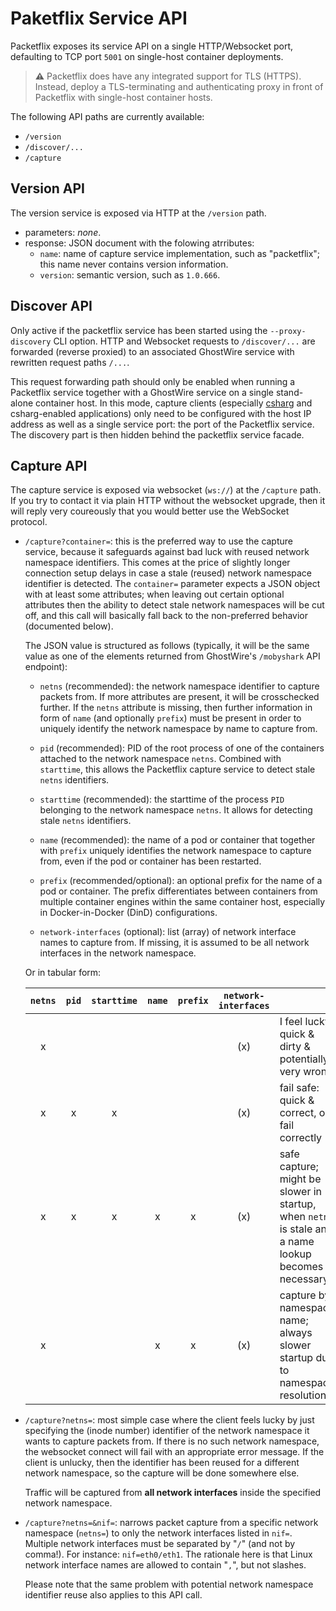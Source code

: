 # Paketflix Service API

Packetflix exposes its service API on a single HTTP/Websocket port, defaulting
to TCP port `5001` on single-host container deployments.

> **⚠️** Packetflix does have any integrated support for TLS (HTTPS). Instead,
> deploy a TLS-terminating and authenticating proxy in front of Packetflix with
> single-host container hosts.

The following API paths are currently available:

- `/version`
- `/discover/...`
- `/capture`

## Version API

The version service is exposed via HTTP at the `/version` path.

- parameters: _none_.
- response: JSON document with the folowing atrributes:
  - `name`: name of capture service implementation, such as "packetflix"; this
    name never contains version information.
  - `version`: semantic version, such as `1.0.666`.

## Discover API

Only active if the packetflix service has been started using the
`--proxy-discovery` CLI option. HTTP and Websocket requests to `/discover/...`
are forwarded (reverse proxied) to an associated GhostWire service with
rewritten request paths `/...`.

This request forwarding path should only be enabled when running a Packetflix
service together with a GhostWire service on a single stand-alone container
host. In this mode, capture clients (especially
[csharg](https://github.com/siemens/csharg) and csharg-enabled applications)
only need to be configured with the host IP address as well as a single service
port: the port of the Packetflix service. The discovery part is then hidden
behind the packetflix service facade.

## Capture API

The capture service is exposed via websocket (`ws://`) at the `/capture` path.
If you try to contact it via plain HTTP without the websocket upgrade, then it
will reply very coureously that you would better use the WebSocket protocol.

- `/capture?container=`: this is the preferred way to use the capture service,
  because it safeguards against bad luck with reused network namespace identifiers.
  This comes at the price of slightly longer connection setup delays in case a
  stale (reused) network namespace identifier is detected. The `container=`
  parameter expects a JSON object with at least some attributes; when leaving
  out certain optional attributes then the ability to detect stale network namespaces
  will be cut off, and this call will basically fall back to the non-preferred
  behavior (documented below).

  The JSON value is structured as follows (typically, it will be the same
  value as one of the elements returned from GhostWire's `/mobyshark` API
  endpoint):

  - `netns` (recommended): the network namespace identifier to capture packets
    from. If more attributes are present, it will be crosschecked further. If
    the `netns` attribute is missing, then further information in form of
    `name` (and optionally `prefix`) must be present in order to uniquely
    identify the network namespace by name to capture from.

  - `pid` (recommended): PID of the root process of one of the containers
    attached to the network namespace `netns`. Combined with `starttime`,
    this allows the Packetflix capture service to detect stale `netns`
    identifiers.

  - `starttime` (recommended): the starttime of the process `PID` belonging
    to the network namespace `netns`. It allows for detecting stale `netns`
    identifiers.

  - `name` (recommended): the name of a pod or container that
    together with `prefix` uniquely identifies the network namespace to
    capture from, even if the pod or container has been restarted.

  - `prefix` (recommended/optional): an optional prefix for the name of a pod
    or container. The prefix differentiates between containers from
    multiple container engines within the same container host, especially
    in Docker-in-Docker (DinD) configurations.

  - `network-interfaces` (optional): list (array) of network interface names to capture
    from. If missing, it is assumed to be all network interfaces in the network
    namespace.

  Or in tabular form:

  | `netns` | `pid` | `starttime` | `name` | `prefix` | `network-interfaces` | |
  |:-------:|:-----:|:-----------:|:------:|:--------:|:--------------------:|-|
  |    x    |       |             |        |          |         (x)          | I feel lucky: quick & dirty & potentially very wrong |
  |    x    |   x   |      x      |        |          |         (x)          | fail safe: quick & correct, or fail correctly |
  |    x    |   x   |      x      |   x    |    x     |         (x)          | safe capture; might be slower in startup, when `netns` is stale and a name lookup becomes necessary |
  |    x    |       |             |   x    |    x     |         (x)          | capture by namespace name; always slower startup due to namespace resolution |

- `/capture?netns=`: most simple case where the client feels lucky by just
  specifying the (inode number) identifier of the network namespace it wants
  to capture packets from. If there is no such network namespace, the websocket
  connect will fail with an appropriate error message. If the client is unlucky,
  then the identifier has been reused for a different network namespace, so the
  capture will be done somewhere else.
  
  Traffic will be captured from **all network interfaces** inside the specified
  network namespace.

- `/capture?netns=&nif=`: narrows packet capture from a specific network
  namespace (`netns=`) to only the network interfaces listed in `nif=`. Multiple
  network interfaces must be separated by "`/`" (and not by comma!). For instance: `nif=eth0/eth1`. The rationale here is that Linux network interface names are
  allowed to contain "`,`", but not slashes.

  Please note that the same problem with potential network namespace identifier
  reuse also applies to this API call.
